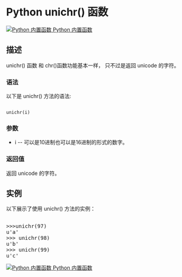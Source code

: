 Python  unichr() 函数
===================

 [![Python 内置函数](../images/up.gif)
 Python 内置函数](python-built-in-functions.html)


  描述
--

 unichr() 函数 和 chr()函数功能基本一样， 只不过是返回 unicode 的字符。

 ### 语法

 以下是 unichr() 方法的语法:

 
```

unichr(i)

```

 ### 参数

  * i -- 可以是10进制也可以是16进制的形式的数字。
  ### 返回值

 返回 unicode 的字符。

  实例
--

  以下展示了使用 unichr() 方法的实例： 

  <pre>

>>>unichr(97)
u'a'
>>> unichr(98)
u'b'
>>> unichr(99)
u'c'
</pre>

 [![Python 内置函数](../images/up.gif)
 Python 内置函数](python-built-in-functions.html)


